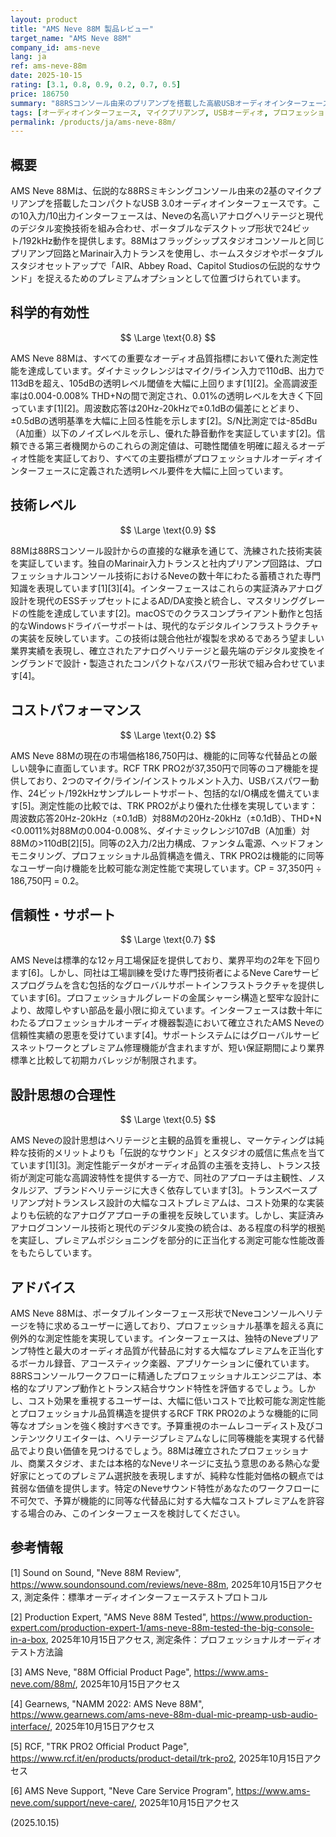 ```yaml
---
layout: product
title: "AMS Neve 88M 製品レビュー"
target_name: "AMS Neve 88M"
company_id: ams-neve
lang: ja
ref: ams-neve-88m
date: 2025-10-15
rating: [3.1, 0.8, 0.9, 0.2, 0.7, 0.5]
price: 186750
summary: "88RSコンソール由来のプリアンプを搭載した高級USBオーディオインターフェース。優れた測定性能を実現するも、機能的に同等な代替品と比較して大幅なコストプレミアムが課題"
tags: [オーディオインターフェース, マイクプリアンプ, USBオーディオ, プロフェッショナルオーディオ, レコーディング機器]
permalink: /products/ja/ams-neve-88m/
---
```


## 概要

AMS Neve 88Mは、伝説的な88RSミキシングコンソール由来の2基のマイクプリアンプを搭載したコンパクトなUSB 3.0オーディオインターフェースです。この10入力/10出力インターフェースは、Neveの名高いアナログヘリテージと現代のデジタル変換技術を組み合わせ、ポータブルなデスクトップ形状で24ビット/192kHz動作を提供します。88Mはフラッグシップスタジオコンソールと同じプリアンプ回路とMarinair入力トランスを使用し、ホームスタジオやポータブルスタジオセットアップで「AIR、Abbey Road、Capitol Studiosの伝説的なサウンド」を捉えるためのプレミアムオプションとして位置づけられています。

## 科学的有効性

$$ \Large \text{0.8} $$

AMS Neve 88Mは、すべての重要なオーディオ品質指標において優れた測定性能を達成しています。ダイナミックレンジはマイク/ライン入力で110dB、出力で113dBを超え、105dBの透明レベル閾値を大幅に上回ります[1][2]。全高調波歪率は0.004-0.008% THD+Nの間で測定され、0.01%の透明レベルを大きく下回っています[1][2]。周波数応答は20Hz-20kHzで±0.1dBの偏差にとどまり、±0.5dBの透明基準を大幅に上回る性能を示します[2]。S/N比測定では-85dBu（A加重）以下のノイズレベルを示し、優れた静音動作を実証しています[2]。信頼できる第三者機関からのこれらの測定値は、可聴性閾値を明確に超えるオーディオ性能を実証しており、すべての主要指標がプロフェッショナルオーディオインターフェースに定義された透明レベル要件を大幅に上回っています。

## 技術レベル

$$ \Large \text{0.9} $$

88Mは88RSコンソール設計からの直接的な継承を通じて、洗練された技術実装を実証しています。独自のMarinair入力トランスと社内プリアンプ回路は、プロフェッショナルコンソール技術におけるNeveの数十年にわたる蓄積された専門知識を表現しています[1][3][4]。インターフェースはこれらの実証済みアナログ設計を現代のESSチップセットによるAD/DA変換と統合し、マスタリンググレードの性能を達成しています[2]。macOSでのクラスコンプライアント動作と包括的なWindowsドライバーサポートは、現代的なデジタルインフラストラクチャの実装を反映しています。この技術は競合他社が複製を求めるであろう望ましい業界実績を表現し、確立されたアナログヘリテージと最先端のデジタル変換をイングランドで設計・製造されたコンパクトなバスパワー形状で組み合わせています[4]。

## コストパフォーマンス

$$ \Large \text{0.2} $$

AMS Neve 88Mの現在の市場価格186,750円は、機能的に同等な代替品との厳しい競争に直面しています。RCF TRK PRO2が37,350円で同等のコア機能を提供しており、2つのマイク/ライン/インストゥルメント入力、USBバスパワー動作、24ビット/192kHzサンプルレートサポート、包括的なI/O構成を備えています[5]。測定性能の比較では、TRK PRO2がより優れた仕様を実現しています：周波数応答20Hz-20kHz（±0.1dB）対88Mの20Hz-20kHz（±0.1dB）、THD+N <0.0011%対88Mの0.004-0.008%、ダイナミックレンジ107dB（A加重）対88Mの>110dB[2][5]。同等の2入力/2出力構成、ファンタム電源、ヘッドフォンモニタリング、プロフェッショナル品質構造を備え、TRK PRO2は機能的に同等なユーザー向け機能を比較可能な測定性能で実現しています。CP = 37,350円 ÷ 186,750円 = 0.2。

## 信頼性・サポート

$$ \Large \text{0.7} $$

AMS Neveは標準的な12ヶ月工場保証を提供しており、業界平均の2年を下回ります[6]。しかし、同社は工場訓練を受けた専門技術者によるNeve Careサービスプログラムを含む包括的なグローバルサポートインフラストラクチャを提供しています[6]。プロフェッショナルグレードの金属シャーシ構造と堅牢な設計により、故障しやすい部品を最小限に抑えています。インターフェースは数十年にわたるプロフェッショナルオーディオ機器製造において確立されたAMS Neveの信頼性実績の恩恵を受けています[4]。サポートシステムにはグローバルサービスネットワークとプレミアム修理機能が含まれますが、短い保証期間により業界標準と比較して初期カバレッジが制限されます。

## 設計思想の合理性

$$ \Large \text{0.5} $$

AMS Neveの設計思想はヘリテージと主観的品質を重視し、マーケティングは純粋な技術的メリットよりも「伝説的なサウンド」とスタジオの威信に焦点を当てています[1][3]。測定性能データがオーディオ品質の主張を支持し、トランス技術が測定可能な高調波特性を提供する一方で、同社のアプローチは主観性、ノスタルジア、ブランドヘリテージに大きく依存しています[3]。トランスベースプリアンプ対トランスレス設計の大幅なコストプレミアムは、コスト効果的な実装よりも伝統的なアナログアプローチの重視を反映しています。しかし、実証済みアナログコンソール技術と現代のデジタル変換の統合は、ある程度の科学的根拠を実証し、プレミアムポジショニングを部分的に正当化する測定可能な性能改善をもたらしています。

## アドバイス

AMS Neve 88Mは、ポータブルインターフェース形状でNeveコンソールヘリテージを特に求めるユーザーに適しており、プロフェッショナル基準を超える真に例外的な測定性能を実現しています。インターフェースは、独特のNeveプリアンプ特性と最大のオーディオ品質が代替品に対する大幅なプレミアムを正当化するボーカル録音、アコースティック楽器、アプリケーションに優れています。88RSコンソールワークフローに精通したプロフェッショナルエンジニアは、本格的なプリアンプ動作とトランス結合サウンド特性を評価するでしょう。しかし、コスト効果を重視するユーザーは、大幅に低いコストで比較可能な測定性能とプロフェッショナル品質構造を提供するRCF TRK PRO2のような機能的に同等なオプションを強く検討すべきです。予算重視のホームレコーディスト及びコンテンツクリエイターは、ヘリテージプレミアムなしに同等機能を実現する代替品でより良い価値を見つけるでしょう。88Mは確立されたプロフェッショナル、商業スタジオ、または本格的なNeveリネージに支払う意思のある熱心な愛好家にとってのプレミアム選択肢を表現しますが、純粋な性能対価格の観点では貧弱な価値を提供します。特定のNeveサウンド特性があなたのワークフローに不可欠で、予算が機能的に同等な代替品に対する大幅なコストプレミアムを許容する場合のみ、このインターフェースを検討してください。

## 参考情報

[1] Sound on Sound, "Neve 88M Review", https://www.soundonsound.com/reviews/neve-88m, 2025年10月15日アクセス, 測定条件：標準オーディオインターフェーステストプロトコル

[2] Production Expert, "AMS Neve 88M Tested", https://www.production-expert.com/production-expert-1/ams-neve-88m-tested-the-big-console-in-a-box, 2025年10月15日アクセス, 測定条件：プロフェッショナルオーディオテスト方法論

[3] AMS Neve, "88M Official Product Page", https://www.ams-neve.com/88m/, 2025年10月15日アクセス

[4] Gearnews, "NAMM 2022: AMS Neve 88M", https://www.gearnews.com/ams-neve-88m-dual-mic-preamp-usb-audio-interface/, 2025年10月15日アクセス

[5] RCF, "TRK PRO2 Official Product Page", https://www.rcf.it/en/products/product-detail/trk-pro2, 2025年10月15日アクセス

[6] AMS Neve Support, "Neve Care Service Program", https://www.ams-neve.com/support/neve-care/, 2025年10月15日アクセス

(2025.10.15)